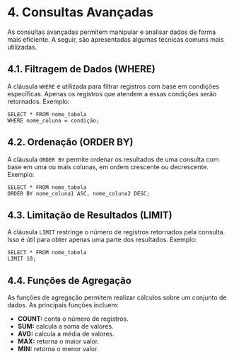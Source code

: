 # 4. Consultas Avançadas

As consultas avançadas permitem manipular e analisar dados de forma mais eficiente. A seguir, são apresentadas algumas técnicas comuns mais utilizadas.

## 4.1. Filtragem de Dados (WHERE)

A cláusula `WHERE` é utilizada para filtrar registros com base em condições específicas. Apenas os registros que atendem a essas condições serão retornados. Exemplo:

```
SELECT * FROM nome_tabela
WHERE nome_coluna = condição;
```

## 4.2. Ordenação (ORDER BY)

A cláusula `ORDER BY` permite ordenar os resultados de uma consulta com base em uma ou mais colunas, em ordem crescente ou decrescente. Exemplo:

```
SELECT * FROM nome_tabela
ORDER BY nome_coluna1 ASC, nome_coluna2 DESC;
```

## 4.3. Limitação de Resultados (LIMIT)

A cláusula `LIMIT` restringe o número de registros retornados pela consulta. Isso é útil para obter apenas uma parte dos resultados. Exemplo:

```
SELECT * FROM nome_tabela
LIMIT 10;
```

## 4.4. Funções de Agregação

As funções de agregação permitem realizar cálculos sobre um conjunto de dados. As principais funções incluem:

- **COUNT:** conta o número de registros.
- **SUM:** calcula a soma de valores.
- **AVG:** calcula a média de valores.
- **MAX:** retorna o maior valor.
- **MIN:** retorna o menor valor.